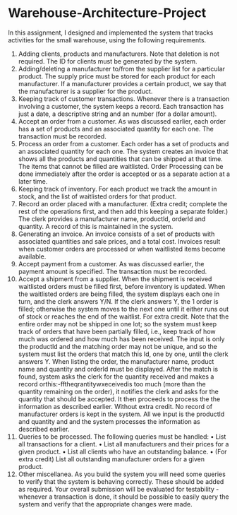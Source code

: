 # Warehouse-Architecture-Project
In this assignment, I designed and implemented the system that tracks activities for the small warehouse, using the following requirements.
1.	Adding clients, products and manufacturers. Note that deletion is not required. The ID for clients must be generated by the system.
2.	Adding/deleting a manufacturer to/from the supplier list for a particular product. The supply price must be stored for each product for each manufacturer. If a manufacturer provides a certain product, we say that the manufacturer is a supplier for the product.
3.	Keeping track of customer transactions. Whenever there is a transaction involving a customer, the system keeps a record. Each transaction has just a date, a descriptive string and an number (for a dollar amount).
4.	Accept an order from a customer. As was discussed earlier, each order has a set of products and an associated quantity for each one. The transaction must be recorded.
5.	Process an order from a customer. Each order has a set of products and an associated quantity for each one. The system creates an invoice that shows all the products and quantities that can be shipped at that time. The items that cannot be filled are waitlisted. Order Processing can be done immediately after the order is accepted or as a separate action at a later time.
6.	Keeping track of inventory. For each product we track the amount in stock, and the list of waitlisted orders for that product.
7.	Record an order placed with a manufacturer. (Extra credit; complete the rest of the operations first, and then add this keeping a separate folder.) The clerk provides a manufacturer name, productld, orderld and quantity. A record of this is maintained in the system.
8.	Generating an invoice. An invoice consists of a set of products with associated quantities and sale prices, and a total cost. Invoices result when customer orders are processed or when waitlisted items become available.
9.	Accept payment from a customer. As was discussed earlier, the payment amount is specified. The transaction must be recorded.
10.	Accept a shipment from a supplier. When the shipment is received waitlisted orders must be filled first, before inventory is updated. When the waitlisted orders are being filled, the system displays each one in turn, and the clerk answers Y/N. If the clerk answers Y, the
1
order is filled; otherwise the system moves to the next one until it either runs out of stock or reaches the end of the waitlist.
For extra credit. Note that the entire order may not be shipped in one lot; so the system must keep track of orders that have been partially filled, i.e., keep track of how much was ordered and how much has been received. The input is only the productld and the matching order may not be unique, and so the system must list the orders that match this Id, one by one, until the clerk answers Y. When listing the order, the manufacturer name, product name and quantity and orderld must be displayed. After the match is found, system asks the clerk for the quantity received and makes a record orthis:-fftheqrantitywxeceivedis too much (more than the quantity remaining on the order), it notifies the clerk and asks for the quantity that should be accepted. It then proceeds to process the the information as described earlier.
Without extra credit. No record of manufacturer orders is kept in the system. All we input is the productld and quantity and and the system processes the information as described earlier.
11.	Queries to be processed. The following queries must be handled:
•	List all transactions for a client.
•	List all manufacturers and their prices for a given product. 
•	List all clients who have an outstanding balance.
•	(For extra credit) List all outstanding manufacturer orders for a given product.
12.	Other miscellanea. As you build the system you will need some queries to verify that the system is behaving correctly. These should be added as required. Your overall submission will be evaluated for testability - whenever a transaction is done, it should be possible to easily query the system and verify that the appropriate changes were made.
